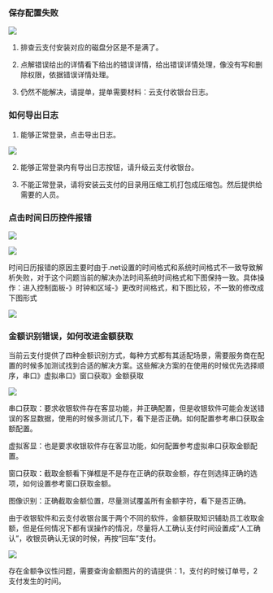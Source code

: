 ### 保存配置失败

![](https://main.qcloudimg.com/raw/5bc5a6567da2dce9225c6e8437f9fd9e.png)

1. 排查云支付安装对应的磁盘分区是不是满了。

2. 点解错误给出的详情看下给出的错误详情，给出错误详情处理，像没有写和删除权限，依据错误详情处理。

3. 仍然不能解决，请提单，提单需要材料：云支付收银台日志。

### 如何导出日志

1. 能够正常登录，点击导出日志。

![](https://main.qcloudimg.com/raw/41e9af4454850c28845cac2672f2eb68.png)

2. 能够正常登录内有导出日志按钮，请升级云支付收银台。

3. 不能正常登录，请将安装云支付的目录用压缩工机打包成压缩包。然后提供给需要的人员。

### 点击时间日历控件报错

![](https://main.qcloudimg.com/raw/0b98df8fad7041a3ae21d5414dedb598.jpg)

![](https://main.qcloudimg.com/raw/2e61bb9b5ade99134166465d74b78cc3.jpg)

时间日历报错的原因主要时由于.net设置的时间格式和系统时间格式不一致导致解析失败，对于这个问题当前的解决办法时间系统时间格式和下图保持一致。具体操作：进入控制面板-》时钟和区域-》更改时间格式，和下图比较，不一致的修改成下图形式

![](https://main.qcloudimg.com/raw/efe7ad054934965e019c79264e3f7483.png)

### 金额识别错误，如何改进金额获取

当前云支付提供了四种金额识别方式，每种方式都有其适配场景，需要服务商在配置的时候多加测试找到合适的解决方案。这些解决方案的在使用的时候优先选择顺序，串口》虚拟串口》窗口获取》金额获取

![](https://main.qcloudimg.com/raw/dea356454b2bbf26e4c178b6d170dd16.jpg)

串口获取：要求收银软件存在客显功能，并正确配置，但是收银软件可能会发送错误的客显数据，使用的时候多测试几下，看下是否正确。如何配置参考串口获取金额配置。

虚拟客显：也是要求收银软件存在客显功能，如何配置参考虚拟串口获取金额配置。

窗口获取：截取金额看下弹框是不是存在正确的获取金额，存在则选择正确的选项，如何设置参考窗口获取金额。

图像识别：正确截取金额位置，尽量测试覆盖所有金额字符，看下是否正确。

由于收银软件和云支付收银台属于两个不同的软件，金额获取知识辅助员工收取金额，但是任何情况下都有误操作的情况，尽量将人工确认支付时间设置成“人工确认”，收银员确认无误的时候，再按“回车”支付。

![](https://main.qcloudimg.com/raw/b568ddc20222be53361e9551e86ad8c7.jpg)

存在金额争议性问题，需要查询金额图片的的请提供：1，支付的时候订单号，2支付发生的时间。

